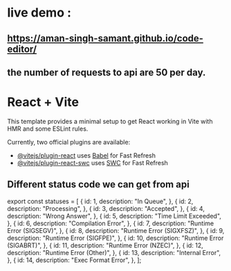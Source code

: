 # live demo :
## https://aman-singh-samant.github.io/code-editor/

## the number of requests to api are 50 per day.

# React + Vite

This template provides a minimal setup to get React working in Vite with HMR and some ESLint rules.

Currently, two official plugins are available:

- [@vitejs/plugin-react](https://github.com/vitejs/vite-plugin-react/blob/main/packages/plugin-react/README.md) uses [Babel](https://babeljs.io/) for Fast Refresh
- [@vitejs/plugin-react-swc](https://github.com/vitejs/vite-plugin-react-swc) uses [SWC](https://swc.rs/) for Fast Refresh

## Different status code we can get from api

export const statuses = [
  {
    id: 1,
    description: "In Queue",
  },
  {
    id: 2,
    description: "Processing",
  },
  {
    id: 3,
    description: "Accepted",
  },
  {
    id: 4,
    description: "Wrong Answer",
  },
  {
    id: 5,
    description: "Time Limit Exceeded",
  },
  {
    id: 6,
    description: "Compilation Error",
  },
  {
    id: 7,
    description: "Runtime Error (SIGSEGV)",
  },
  {
    id: 8,
    description: "Runtime Error (SIGXFSZ)",
  },
  {
    id: 9,
    description: "Runtime Error (SIGFPE)",
  },
  {
    id: 10,
    description: "Runtime Error (SIGABRT)",
  },
  {
    id: 11,
    description: "Runtime Error (NZEC)",
  },
  {
    id: 12,
    description: "Runtime Error (Other)",
  },
  {
    id: 13,
    description: "Internal Error",
  },
  {
    id: 14,
    description: "Exec Format Error",
  },
];
